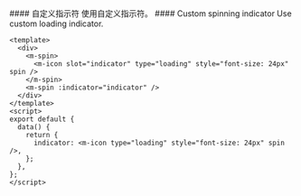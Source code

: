 <cn>
#### 自定义指示符
使用自定义指示符。
</cn>

<us>
#### Custom spinning indicator
Use custom loading indicator.
</us>

```vue
<template>
  <div>
    <m-spin>
      <m-icon slot="indicator" type="loading" style="font-size: 24px" spin />
    </m-spin>
    <m-spin :indicator="indicator" />
  </div>
</template>
<script>
export default {
  data() {
    return {
      indicator: <m-icon type="loading" style="font-size: 24px" spin />,
    };
  },
};
</script>
```

